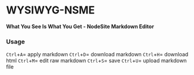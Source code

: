 # WYSIWYG-NSME

**What You See Is What You Get - NodeSite Markdown Editor**

### Usage

`Ctrl`+`A`= apply markdown
`Ctrl`+`D`= download markdown
`Ctrl`+`H`= download html
`Ctrl`+`M`= edit raw markdown
`Ctrl`+`S`= save
`Ctrl`+`U`= upload markdown file
